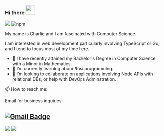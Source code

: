 ### Hi there <img src="https://raw.githubusercontent.com/aemmadi/aemmadi/master/wave.gif" width="30px">

![](https://komarev.com/ghpvc/?username=CM-IV&color=red)
![npm](https://img.shields.io/badge/NPM-%40cm--iv-red)

My name is Charlie and I am fascinated with Computer Science.

I am interested in web development particularly involving TypeScript or Go, and I tend to focus most of my time here.

- 🔭 I have recently attained my Bachelor's Degree in Computer Science with a Minor in Mathematics. 
- 🌱 I’m currently learning about Rust programming. 
- 👯 I’m looking to collaborate on applications involving Node APIs with relational DBs, or help with DevOps Adminstration.

📫 How to reach me:

Email for business inquiries

[![Gmail Badge](https://img.shields.io/badge/-chuck@civdev.xyz-c14438?style=flat-square&logo=Gmail&logoColor=white&link=mailto:chuck@civdev.xyz)](mailto:chuck@civdev.xyz)
---

![](https://github.com/CM-IV/my-stats/blob/master/generated/overview.svg)
![](https://github.com/CM-IV/my-stats/blob/master/generated/languages.svg)
